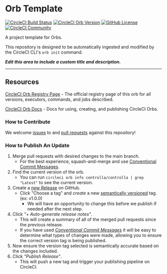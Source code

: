 # Orb Template

[![CircleCI Build Status](https://circleci.com/gh/Controlla/controlla-orb.svg?style=shield "CircleCI Build Status")](https://circleci.com/gh/Controlla/controlla-orb) [![CircleCI Orb Version](https://badges.circleci.com/orbs/controlla/controlla.svg)](https://circleci.com/orbs/registry/orb/controlla/controlla) [![GitHub License](https://img.shields.io/badge/license-MIT-lightgrey.svg)](https://raw.githubusercontent.com/Controlla/controlla-orb/master/LICENSE) [![CircleCI Community](https://img.shields.io/badge/community-CircleCI%20Discuss-343434.svg)](https://discuss.circleci.com/c/ecosystem/orbs)


A project template for Orbs.

This repository is designed to be automatically ingested and modified by the CircleCI CLI's `orb init` command.

_**Edit this area to include a custom title and description.**_

---

## Resources

[CircleCI Orb Registry Page](https://circleci.com/orbs/registry/orb/controlla/controlla) - The official registry page of this orb for all versions, executors, commands, and jobs described.

[CircleCI Orb Docs](https://circleci.com/docs/2.0/orb-intro/#section=configuration) - Docs for using, creating, and publishing CircleCI Orbs.

### How to Contribute

We welcome [issues](https://github.com/Controlla/controlla-orb/issues) to and [pull requests](https://github.com/Controlla/controlla-orb/pulls) against this repository!

### How to Publish An Update
1. Merge pull requests with desired changes to the main branch.
    - For the best experience, squash-and-merge and use [Conventional Commit Messages](https://conventionalcommits.org/).
2. Find the current version of the orb.
    - You can run `circleci orb info controlla/controlla | grep "Latest"` to see the current version.
3. Create a [new Release](https://github.com/Controlla/controlla-orb/releases/new) on GitHub.
    - Click "Choose a tag" and _create_ a new [semantically versioned](http://semver.org/) tag. (ex: v1.0.0)
      - We will have an opportunity to change this before we publish if needed after the next step.
4.  Click _"+ Auto-generate release notes"_.
    - This will create a summary of all of the merged pull requests since the previous release.
    - If you have used _[Conventional Commit Messages](https://conventionalcommits.org/)_ it will be easy to determine what types of changes were made, allowing you to ensure the correct version tag is being published.
5. Now ensure the version tag selected is semantically accurate based on the changes included.
6. Click _"Publish Release"_.
    - This will push a new tag and trigger your publishing pipeline on CircleCI.